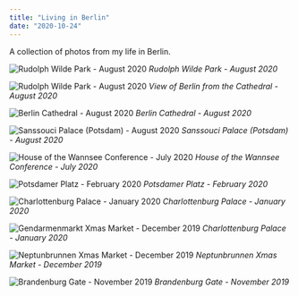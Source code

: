 ```yaml
---
title: "Living in Berlin"
date: "2020-10-24"
---
```


A collection of photos from my life in Berlin.

![Rudolph Wilde Park - August 2020](./1.jpg)
_Rudolph Wilde Park - August 2020_

![Rudolph Wilde Park - August 2020](./2.jpg)
_View of Berlin from the Cathedral - August 2020_

![Berlin Cathedral - August 2020](./3.jpg)
_Berlin Cathedral - August 2020_

![Sanssouci Palace (Potsdam) - August 2020](./4.jpg)
_Sanssouci Palace (Potsdam) - August 2020_

![House of the Wannsee Conference - July 2020](./5.jpg)
_House of the Wannsee Conference - July 2020_

![Potsdamer Platz - February 2020](./6.jpg)
_Potsdamer Platz - February 2020_

![Charlottenburg Palace - January 2020](./7.jpg)
_Charlottenburg Palace - January 2020_

![Gendarmenmarkt Xmas Market - December 2019](./8.jpg)
_Charlottenburg Palace - January 2020_

![Neptunbrunnen Xmas Market - December 2019](./9.jpg)
_Neptunbrunnen Xmas Market - December 2019_

![Brandenburg Gate - November 2019](./10.jpg)
_Brandenburg Gate - November 2019_
